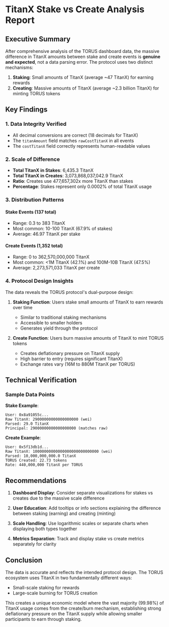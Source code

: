 # TitanX Stake vs Create Analysis Report

## Executive Summary

After comprehensive analysis of the TORUS dashboard data, the massive difference in TitanX amounts between stake and create events is **genuine and expected**, not a data parsing error. The protocol uses two distinct mechanisms:

1. **Staking**: Small amounts of TitanX (average ~47 TitanX) for earning rewards
2. **Creating**: Massive amounts of TitanX (average ~2.3 billion TitanX) for minting TORUS tokens

## Key Findings

### 1. Data Integrity Verified
- All decimal conversions are correct (18 decimals for TitanX)
- The `titanAmount` field matches `rawCostTitanX` in all events
- The `costTitanX` field correctly represents human-readable values

### 2. Scale of Difference
- **Total TitanX in Stakes**: 6,435.3 TitanX
- **Total TitanX in Creates**: 3,073,868,037,042.9 TitanX
- **Ratio**: Creates use 477,657,302x more TitanX than stakes
- **Percentage**: Stakes represent only 0.0002% of total TitanX usage

### 3. Distribution Patterns

#### Stake Events (137 total)
- Range: 0.3 to 383 TitanX
- Most common: 10-100 TitanX (67.9% of stakes)
- Average: 46.97 TitanX per stake

#### Create Events (1,352 total)
- Range: 0 to 362,570,000,000 TitanX
- Most common: <1M TitanX (42.1%) and 100M-10B TitanX (47.5%)
- Average: 2,273,571,033 TitanX per create

### 4. Protocol Design Insights

The data reveals the TORUS protocol's dual-purpose design:

1. **Staking Function**: Users stake small amounts of TitanX to earn rewards over time
   - Similar to traditional staking mechanisms
   - Accessible to smaller holders
   - Generates yield through the protocol

2. **Create Function**: Users burn massive amounts of TitanX to mint TORUS tokens
   - Creates deflationary pressure on TitanX supply
   - High barrier to entry (requires significant TitanX)
   - Exchange rates vary (16M to 880M TitanX per TORUS)

## Technical Verification

### Sample Data Points

**Stake Example**:
```
User: 0x8a91055c...
Raw TitanX: 29000000000000000000 (wei)
Parsed: 29.0 TitanX
Principal: 29000000000000000000 (matches raw)
```

**Create Example**:
```
User: 0x5f13db1d...
Raw TitanX: 10000000000000000000000000000 (wei)
Parsed: 10,000,000,000.0 TitanX
TORUS Created: 22.73 tokens
Rate: 440,000,000 TitanX per TORUS
```

## Recommendations

1. **Dashboard Display**: Consider separate visualizations for stakes vs creates due to the massive scale difference

2. **User Education**: Add tooltips or info sections explaining the difference between staking (earning) and creating (minting)

3. **Scale Handling**: Use logarithmic scales or separate charts when displaying both types together

4. **Metrics Separation**: Track and display stake vs create metrics separately for clarity

## Conclusion

The data is accurate and reflects the intended protocol design. The TORUS ecosystem uses TitanX in two fundamentally different ways:
- Small-scale staking for rewards
- Large-scale burning for TORUS creation

This creates a unique economic model where the vast majority (99.98%) of TitanX usage comes from the create/burn mechanism, establishing strong deflationary pressure on the TitanX supply while allowing smaller participants to earn through staking.